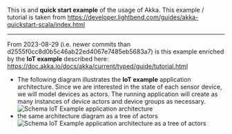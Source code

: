 This is and **quick start example** of the usage of Akka.
This example / tutorial is taken from https://developer.lightbend.com/guides/akka-quickstart-scala/index.html 

---
From 2023-08-29 (i.e. newer commits than d2555f0cc8d0b5c46ab22ed4067e7485eb5683a7) is this example enriched by the **IoT example** described here: https://doc.akka.io/docs/akka/current/typed/guide/tutorial.html

* The following diagram illustrates the **IoT example** application architecture. Since we are interested in the state of each sensor device, we will model devices as actors. The running application will create as many instances of device actors and device groups as necessary.
![Schema IoT Example application architecture](https://doc.akka.io/docs/akka/current/typed/guide/diagrams/arch_boxes_diagram.png "IoT Example application architecture")
* the same architecture diagram as a tree of actors
![Schema IoT Example application architecture as a tree of actors](https://doc.akka.io/docs/akka/current/typed/guide/diagrams/arch_tree_diagram.png "IoT Example application architecture as a tree of actors")